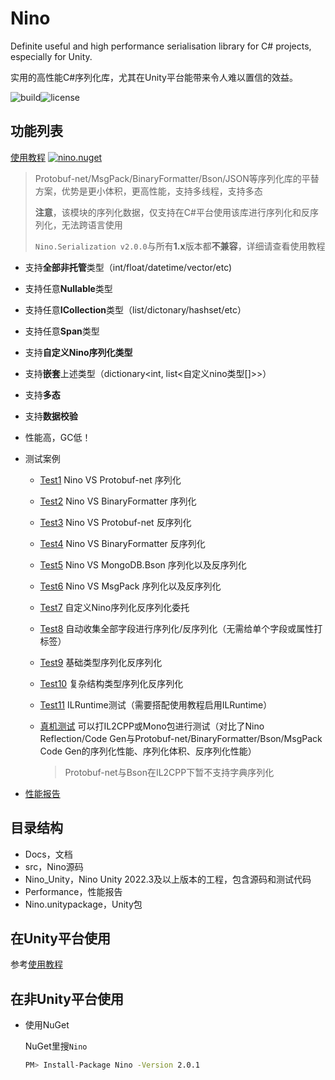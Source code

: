 # Nino

Definite useful and high performance serialisation library for C# projects, especially for Unity. 

实用的高性能C#序列化库，尤其在Unity平台能带来令人难以置信的效益。

![build](https://img.shields.io/github/actions/workflow/status/JasonXuDeveloper/Nino/.github/workflows/dotnet.yml?branch=main)![license](https://img.shields.io/github/license/JasonXuDeveloper/Nino)

## 功能列表

[使用教程](Docs/Serialization.md) [![nino.nuget](https://img.shields.io/nuget/v/Nino?label=Nino)](https://www.nuget.org/packages/Nino)

> Protobuf-net/MsgPack/BinaryFormatter/Bson/JSON等序列化库的平替方案，优势是更小体积，更高性能，支持多线程，支持多态
> 
> **注意**，该模块的序列化数据，仅支持在C#平台使用该库进行序列化和反序列化，无法跨语言使用
> 
> ```Nino.Serialization v2.0.0```与所有**1.x**版本都**不兼容**，详细请查看使用教程

- 支持**全部非托管**类型（int/float/datetime/vector/etc)

- 支持任意**Nullable**类型

- 支持任意**ICollection**类型（list/dictonary/hashset/etc）

- 支持任意**Span**类型

- 支持**自定义Nino序列化类型**

- 支持**嵌套**上述类型（dictionary<int, list<自定义nino类型[]>>）

- 支持**多态**

- 支持**数据校验**

- 性能高，GC低！

- 测试案例
  
  - [Test1](Nino_Unity/Assets/Nino/Test/Editor/Serialization/Test1.cs) Nino VS Protobuf-net 序列化
  
  - [Test2](Nino_Unity/Assets/Nino/Test/Editor/Serialization/Test2.cs) Nino VS BinaryFormatter 序列化
  
  - [Test3](Nino_Unity/Assets/Nino/Test/Editor/Serialization/Test3.cs) Nino VS Protobuf-net 反序列化
  
  - [Test4](Nino_Unity/Assets/Nino/Test/Editor/Serialization/Test4.cs) Nino VS BinaryFormatter 反序列化
  
  - [Test5](Nino_Unity/Assets/Nino/Test/Editor/Serialization/Test5.cs) Nino VS MongoDB.Bson 序列化以及反序列化
  
  - [Test6](Nino_Unity/Assets/Nino/Test/Editor/Serialization/Test6.cs) Nino VS MsgPack 序列化以及反序列化
  
  - [Test7](Nino_Unity/Assets/Nino/Test/Editor/Serialization/Test7.cs) 自定义Nino序列化反序列化委托
  
  - [Test8](Nino_Unity/Assets/Nino/Test/Editor/Serialization/Test8.cs) 自动收集全部字段进行序列化/反序列化（无需给单个字段或属性打标签）
  
  - [Test9](Nino_Unity/Assets/Nino/Test/Editor/Serialization/Test9.cs) 基础类型序列化反序列化
  
  - [Test10](Nino_Unity/Assets/Nino/Test/Editor/Serialization/Test10.cs) 复杂结构类型序列化反序列化
  
  - [Test11](Nino_Unity/Assets/Nino/Test/Editor/Serialization/Test11.cs) ILRuntime测试（需要搭配使用教程启用ILRuntime）
  
  - [真机测试](Nino_Unity/Assets/Nino/Test/BuildTest.cs) 可以打IL2CPP或Mono包进行测试（对比了Nino Reflection/Code Gen与Protobuf-net/BinaryFormatter/Bson/MsgPack Code Gen的序列化性能、序列化体积、反序列化性能）
    
    > Protobuf-net与Bson在IL2CPP下暂不支持字典序列化

- [性能报告](Performance/Serialization.md)

## 目录结构

- Docs，文档
- src，Nino源码
- Nino_Unity，Nino Unity 2022.3及以上版本的工程，包含源码和测试代码
- Performance，性能报告
- Nino.unitypackage，Unity包

## 在Unity平台使用

参考[使用教程](Docs/Serialization.md)

## 在非Unity平台使用

- 使用NuGet
  
  NuGet里搜```Nino```
  
  ```bash
  PM> Install-Package Nino -Version 2.0.1
  ```
